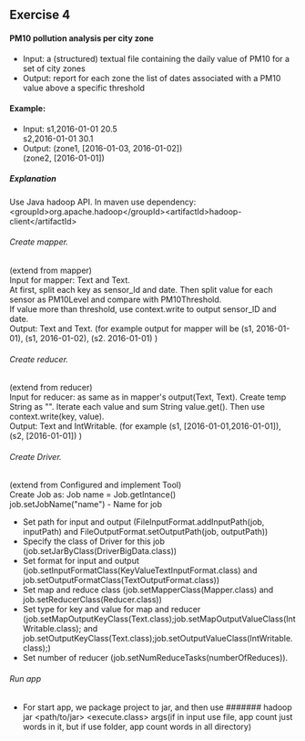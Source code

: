 ## Exercise 4
#### PM10 pollution analysis per city zone
* Input:  a (structured) textual file containing
the daily value of PM10 for a set of city zones
* Output: report for each zone the list of dates
associated with a PM10 value above a specific
threshold

#### Example:
* Input:  s1,2016-01-01 20.5<br />
        s2,2016-01-01 30.1<br />
* Output:   (zone1, [2016-01-03, 2016-01-02]) <br />
(zone2, [2016-01-01])<br />

##### Explanation
Use Java hadoop API. In maven use dependency:<br />
\<groupId>org.apache.hadoop\</groupId>\<artifactId>hadoop-client\</artifactId> <br />

###### Create mapper. 
(extend from mapper)<br />
Input for mapper: Text and Text.<br />
At first, split each key as sensor_Id and date.
Then split value for each sensor as PM10Level and compare with PM10Threshold.<br />
If value more than threshold, use context.write to output sensor_ID and date.<br />
Output: Text and Text. (for example output for mapper will be (s1, 2016-01-01), (s1, 2016-01-02), (s2. 2016-01-01) )

###### Create reducer. 
(extend from reducer)<br />
Input for reducer: as same as in mapper's output(Text, Text). Create temp String as "". 
Iterate each value and sum String value.get().
Then use context.write(key, value). <br />
Output: Text and IntWritable. (for example (s1, [2016-01-01,2016-01-01]), (s2, [2016-01-01]) )

###### Create Driver.
(extend from Configured and implement Tool)<br />
Create Job as: Job name = Job.getIntance()<br />
job.setJobName("name") - Name for job <br />

* Set path for input and output (FileInputFormat.addInputPath(job, inputPath) and FileOutputFormat.setOutputPath(job, outputPath)) <br />
* Specify the class of Driver for this job (job.setJarByClass(DriverBigData.class))<br />
* Set format for input and output (job.setInputFormatClass(KeyValueTextInputFormat.class) and job.setOutputFormatClass(TextOutputFormat.class))<br />
* Set map and reduce class (job.setMapperClass(Mapper.class) and job.setReducerClass(Reducer.class))<br />
* Set type for key and value for map and reducer (job.setMapOutputKeyClass(Text.class);job.setMapOutputValueClass(IntWritable.class); and job.setOutputKeyClass(Text.class);job.setOutputValueClass(IntWritable.class);)<br />
* Set number of reducer (job.setNumReduceTasks(numberOfReduces)). 

###### Run app
* For start app, we package project to jar, and then use ####### hadoop jar \<path/to/jar> \<execute.class> args(if in input use file, app count just words in it, but if use folder, app count words in all directory)
